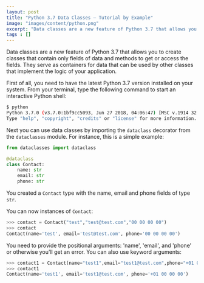 ```yaml
---
layout: post
title: "Python 3.7 Data Classes — Tutorial by Example"
image: "images/content/python.png"
excerpt: "Data classes are a new feature of Python 3.7 that allows you to create classes that contain only fields of data and methods to get or access the fields" 
tags : []
---
```


Data classes are a new feature of Python 3.7 that allows you to create classes that contain only fields of data and methods to get or access the fields. They serve as containers for data that can be used by other classes  that implement the logic of your application.

First of all, you need to have the latest Python 3.7 version installed on your system. From your terminal, type the following command to start an interactive Python shell:

```bash
$ python
Python 3.7.0 (v3.7.0:1bf9cc5093, Jun 27 2018, 04:06:47) [MSC v.1914 32 bit (Intel)] on win32
Type "help", "copyright", "credits" or "license" for more information. 
```

Next you can use data classes by importing the `dataclass` decorator from the `dataclasses` module. For instance, this is a simple example:

```python
from dataclasses import dataclass

@dataclass
class Contact:
    name: str
    email: str
    phone: str
```

You created a `Contact` type with the name, email and phone fields of type `str`. 

You can now instances of `Contact`:

```python
>>> contact = Contact("test","test@test.com","00 00 00 00")
>>> contact
Contact(name='test', email='test@test.com', phone='00 00 00 00')
```

You need to provide the positional arguments: 'name', 'email', and 'phone' or otherwise you'll get an error. You can also use keyword arguments:

```python
>>> contact1 = Contact(name="test1",email="test1@test.com",phone="+01 00 00 00")
>>> contact1
Contact(name='test1', email='test1@test.com', phone='+01 00 00 00')
```

